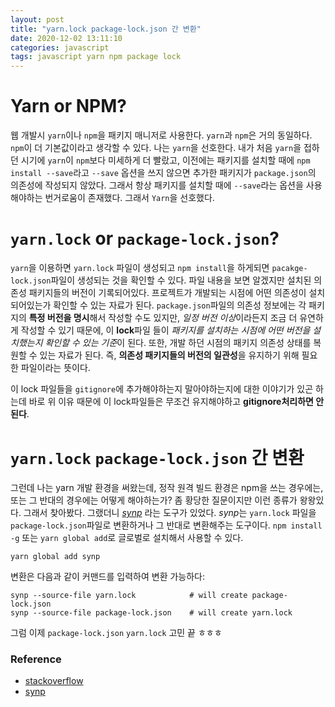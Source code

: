 ```yaml
---
layout: post
title: "yarn.lock package-lock.json 간 변환"
date: 2020-12-02 13:11:10
categories: javascript
tags: javascript yarn npm package lock
---
```


# Yarn or NPM?

웹 개발시 `yarn`이나 `npm`을 패키지 매니저로 사용한다. `yarn`과 `npm`은 거의 동일하다. `npm`이 더 기본값이라고 생각할 수 있다. 나는 `yarn`을 선호한다. 내가 처음 `yarn`을 접하던 시기에 `yarn`이 `npm`보다 미세하게 더 빨랐고, 이전에는 패키지를 설치할 때에 `npm install --save`라고 `--save` 옵션을 쓰지 않으면 추가한 패키지가 `package.json`의 의존성에 작성되지 않았다. 그래서 항상 패키지를 설치할 때에 `--save`라는 옵션을 사용해야하는 번거로움이 존재했다. 그래서 `Yarn`을 선호했다.

# `yarn.lock` or `package-lock.json`?

`yarn`을 이용하면 `yarn.lock` 파일이 생성되고 `npm install`을 하게되면 `pacakge-lock.json`파일이 생성되는 것을 확인할 수 있다. 파일 내용을 보면 알겠지만 설치된 의존성 패키지들의 버전이 기록되어있다. 프로젝트가 개발되는 시점에 어떤 의존성이 설치되어있는가 확인할 수 있는 자료가 된다. `package.json`파일의 의존성 정보에는 각 패키지의 **특정 버전을 명시**해서 작성할 수도 있지만, *일정 버전 이상*이라든지 조금 더 유연하게 작성할 수 있기 때문에, 이 **lock**파일 들이 *패키지를 설치하는 시점에 어떤 버전을 설치했는지 확인할 수 있는 기준*이 된다. 또한, 개발 하던 시점의 패키지 의존성 상태를 복원할 수 있는 자료가 된다. 즉, **의존성 패키지들의 버전의 일관성**을 유지하기 위해 필요한 파일이라는 뜻이다.

이 lock 파일들을 `gitignore`에 추가해야하는지 말아야하는지에 대한 이야기가 있곤 하는데 바로 위 이유 때문에 이 lock파일들은 무조건 유지해야하고 **gitignore처리하면 안된다**.

# `yarn.lock` `package-lock.json` 간 변환

그런데 나는 yarn 개발 환경을 써왔는데, 정작 원격 빌드 환경은 npm을 쓰는 경우에는, 또는 그 반대의 경우에는 어떻게 해야하는가? 좀 황당한 질문이지만 이런 종류가 왕왕있다. 그래서 찾아봤다. 그랬더니 *[synp][ref2]* 라는 도구가 있었다. *synp*는 `yarn.lock` 파일을 `package-lock.json`파일로 변환하거나 그 반대로 변환해주는 도구이다. `npm install -g` 또는 `yarn global add`로 글로벌로 설치해서 사용할 수 있다.

```
yarn global add synp
```

변환은 다음과 같이 커맨드를 입력하여 변환 가능하다:

```
synp --source-file yarn.lock            # will create package-lock.json
synp --source-file package-lock.json    # will create yarn.lock
```

그럼 이제 `package-lock.json` `yarn.lock` 고민 끝 ㅎㅎㅎ


### Reference
- [stackoverflow][ref1]
- [synp][ref2]

[ref1]: https://stackoverflow.com/questions/50093627/how-to-convert-package-lock-json-to-yarn-lock
[ref2]: https://github.com/imsnif/synp